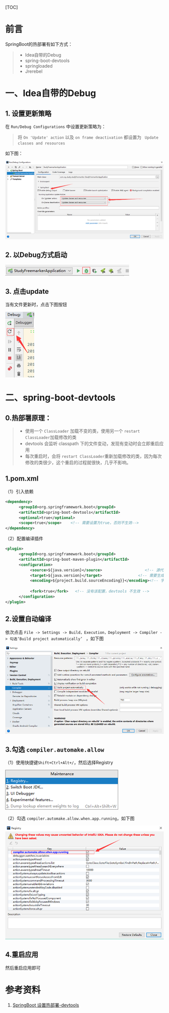 [TOC]



# 前言

SpringBoot的热部署有如下方式：

> - Idea自带的Debug
> - spring-boot-devtools
> - springloaded
> - Jrerebel





# 一、Idea自带的Debug

## 1. 设置更新策略

在 `Run/Debug Configurations` 中设置更新策略为：

> 将 `On 'Update' action` 以及 `on frame deactivation` 都设置为 ` Update classes and resources`



如下图：

![1553676043014](images/1553676043014.png)



## 2. 以Debug方式启动



![1553676368915](images/1553676368915.png)



## 3. 点击update

当有文件更新时，点击下图按钮

![1553676436608](images/1553676436608.png)











# 二、spring-boot-devtools

## 0.热部署原理：

> - 使用一个 `ClassLoader` 加载不变的类，使用另一个 `restart ClassLoader`加载修改的类
> - devtools 会监听 classpath 下的文件变动，发现有变动时会立即重启应用
> - 每次重启时，会将 `restart ClassLoader`重新加载修改的类，因为每次修改的类很少，这个重启的过程就很快，几乎不影响。



## 1.pom.xml

（1）引入依赖

```xml
<dependency>
      <groupId>org.springframework.boot</groupId>
      <artifactId>spring-boot-devtools</artifactId>
      <optional>true</optional>
      <scope>true</scope>    <!-- 需要设置为true，否则不生效-->
</dependency>

```



（2）配置编译插件

```xml
<plugin>
      <groupId>org.springframework.boot</groupId>
      <artifactId>spring-boot-maven-plugin</artifactId>
      <configuration>
       	   <source>${java.version}</source>                   <!-- 源代码使用的JDK版本 -->
           <target>${java.version}</target>                <!-- 需要生成的目标class文件的编译版本 -->
           <encoding>${project.build.sourceEncoding}}</encoding><!-- 字符集编码 -->
          
           <fork>true</fork>   <!-- 没有该配置，devtools 不生效 -->
      </configuration>
</plugin>
```



## 2.设置自动编译

依次点击  `File -> Settings -> Build，Execution，Deployment -> Compiler -> 勾选‘Build project automatically’ `  ，如下图

![1553673791212](images/1553673791212.png)



## 3.勾选 `compiler.automake.allow`

（1）使用快捷键`Shift+Ctrl+Alt+/`，然后选择Registry

![1553674010951](images/1553674010951.png)



（2）勾选 `compiler.automake.allow.when.app.running`，如下图

![1553674103818](images/1553674103818.png)



## 4.重启应用

然后重启应用即可













# 参考资料

1. [SpringBoot 设置热部署-devtools](https://blog.csdn.net/liu_shi_jun/article/details/79985575)

